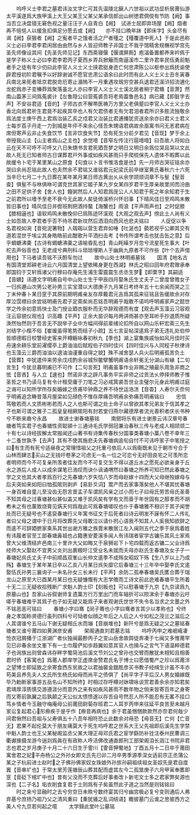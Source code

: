 <!-- { "loadSidebar": true } -->
　　呜呼义士李君之墓君讳汝文字仁可其先温陵北鎭人六世祖以武功显析居莆仙游太平溪遂爲大族甲溪上大王父某王父某父某承信郎出山树徳君倜傥有节防【阙】事当否立决盘错无窘色视之量汪汪于人自青白【阙】　试进士屈即弃场屋【阙】燬者再不悒悒人以缓急扣俱足分愿去或【阙】　　亦不挂口晩年牀【即床字】头金尽有谒【阙】获狠者【阙】之寃者平之饿者活之尸者殣之【殣覆道中死人】于是此邑称义士必曰李君李君闲居由由然与乡人皆迎师教子非国士不我乎馆精舍规橅视学宫先圣先师像设其间【先圣先师见记】东西斋寝偃【偃谓屏厠】庖湢备置都养来衿佩于是学子称义士必曰李君李君丙子夏西乡弄兵掀簸而南逼溪市二里许君率民伍勇前魁者手之徒有年少仞曰此李官人义士义士挟君挺身迯亡何忠肃陈公以枢参出爲抚谕使辟君授初阶君嘱予以好辞谢诚不愿官忠肃公语余曰此时而有此人义士义士丑冬寅春兵南北来死者坻京君脱竒厄寄止湄隖不一月重遇攻刼穷空甚兵退君还溪浒招流逋化龙蛇爲赤子变榛莽爲聚落虽北人亦曰李官人义士义士溪北居者稍宁君翛【音萧】然南山葢茅三间爲菟裘计【左鲁隠公曰营菟裘吾将老焉葢鲁邑名】病已藏【即脏字去声】不安谷君适【音的】子师古衣不解帯医祷万方里父老俱蹙曰李官人义士义士办香北向爲君祈生君竟不起疾其卒也人有欠君债者无有欠君泪者君所识多胜流独敬余爲法度士庚午西上君爲治装乙亥之戍君又治装比君逋播犹资送余余亦曰君义士君义士每岁荔子丹走一力到城是年伻不来余心怪吾朱甥语君病故余亟寓书问无恙君病在席但寄声云非止失食饮节【言非饮食失节】恐有死生分前夕君见【音现】梦于余上帝授我山主【山主者爲山之主也】余觉唶【音窄左传注行扈唶唶】曰吾故人将如白云在天不可呼不可呼又八日朱甥书言君死廼吾梦之明日又明日余爲位哭且哭以文此故人死无已知者师古日谋葬君戸外事或如疾风甚雨只手爬梳保先人遗体不暇葬以此故缓令卜宅于某里某山之原食【句食以卜言书惟洛食是也】先一月师古哭征铭余亦哭曰余尚忍铭此故人也夫然余不君铭又谁铭君元妃梁氏前卒继室黄氏春秋六十六死当辛巳七月二十九日葬在某年某月某日师古黄出乆从余学颉颃词章不与髽【髽音查】俱髽不与咻俱咻可谓克世其家它姬子某九岁女某四岁君平生厚亲故里闬而汾曲之田不足供子舍【舍人也】饘粥然后人人知君爲厐公人人知君于死之年余知君于生之前君所以嗜予至老不衰今无此故人矣徒倚溪桥兴怀旧事【下晴风佳日至鸡鸣未散皆旧事也】晴风佳日并辔班荆把酒持螯【海蟹也】雨浪【平声雨声也】之时促膝【膝相逼也】语软鸡鸣未散俛仰已爲陈迹环溪观【大观之观去声】傍此土人尚有义士如吾故人李君者乎否不待吊君新坟然后洒泪向西风也悲夫铭曰
　　人促促以争名君视如涴【音宛泥箸物】人刼刼以营生君弃如唾【吐涎也】藐若视乎公卿其交有道若混世于埃尘其身皓皓前此酣歌升平洒扫击考【书传所谓考击也犹击缶之意】后乎蜩螗沸羮【古诗有蜩螗沸羮之语喻昏乱也】青山眊矂岁月忽兮流星死生事大【叶柁去声俗音也】无老成兮典刑科斗琐琐埋斯人于幽扄九原者不可作些【叶个去声借用也】下马者读吾铭不沃酹车勿过
　　故中山处士林明甫墓铭
　　国清【地名古有国清堂郑耕老诗云六月国清堂上望依稀身更在西湖】林氏之昭曰回年府君赠承奉郎国钧于艾轩爲诸父行穆曰存庵先生浦生雷震震生丞丞生梦【即栗字】其嗣适【音嫡】讳遵文字明甫自号中山处士生于甲辰四月娶朱氏生丈夫子二曾度曾赡女子一归呉遯山次男公老孙男三实宝潜以大德庚子九月某日考终年五十七余闻而哭之三丁未仲春卜某日窆于其原前期明甫亲友存厚戴君元吉爲其孤来征铭且告缓故余对存厚泣霑襟曰余尝铭明甫先君子定斋矣尚忍铭吾明甫乎哉敢不诺呜呼明甫家声之懿世学之传余初意爲快士及门授业廼衣服朴而无华辞观德而有度【观去声玉藻云习容观注云容貌仪观也】识高趣【平声】正余大噐识每月两讲雨甚亦至耳听手抄退质所疑涣然怡然则于吾言无不説举子业中方幅间得前辈绪论扣所自以网山乐轩宏斋三先生对结字小楷不俗【崔瑗虽得笔势而结子小疏】五七言妥帖深逺爲子弟无违礼处伯仲皆顺德暇日校讐经史客来开樽觞咏春初秋九【季也】湖上宴集族戚怡如风月佳时买舟速余耕乐堂前濯缨亭上爵油油后赋程伯子四时佳兴【四时佳兴与人同程子秋律诗也玉藻云三爵而油油以退油油谨重自得之貌】殊不减舍瑟人兵火后明甫孤苦负土【营葬】中犹遣伻来劳余戊戍酌余谷城炰鳖擘蟹明甫语余轩冕无分湖山有縁【二句言生】今犹旦暮明甫已不可作【二句言死】明甫虽事作业非赐之殖最乐周急非商之恡【音吝】与人立【速也】然诺非求之辟凡事务平实非师之过贡法乆停择师教子惟圣哲之书乃读马复有令计租受庸于刀笔之习必戒箕裘吾世业圭璧尔元身此明甫过庭之诲可以知所学所存矣婚嫁之债甫毕钟鼎之养不待世运浩溔【音杳】人寿尔夭奈何乎明甫追念畴昔落月屋梁如见顔色不惟存厚痛吾明甫余弥痛吾明甫铭曰
　　忠信笃敬若而人文质彬彬若而人之人也斯可谓之处士命子以曾欲其孝兄弟友于信其孝之子也斯可谓之雅子二孤皇皇相厥隂阳有封若堂归燕尔藏德厚者流光善积者庆长书种兮不断来裔兮永昌
　　故进士谢春塘墓铭
　　南劒将乐有进士谢景云讳汉章号春塘者笃实君子也春塘性资聪頴十三通诗毛氏学弱冠兼治春秋三传与老成人相颉颃二十有七以诗经拔解太常报闻还山著书有诗集传春秋分国事类春塘小藁八卷不幸年三十二蚤世孰予【去声】其有不使其施悲夫先春塘病逾旬自忖不可讳呼冡子中笔授之曰有生而有死兮适昼夜之常理惜祖父之托重弓依后人以爲衞既未见于朝市兮合于山林而肆志买山之无钱吁卷茅之可虑无一名一位之可恋兮无好田良宅之可羡所恋者明师而今不可复亲所羡者佳友而今不可复交生不得以遂丘水之愿死必欲亲身于丘水之游后人成人以成余谋笔已浩叹而诀仆讽诵喟然曰春塘之所养可知已然此春塘之学之文也其大者孝爲百行之先春塘六岁失怙八岁而母赵嫁十四而大父母继殁嫁母与后夫突如来如阳曰恤孤隂则剥庐【易卦爻词】鬻产而去家事落矣他人不堪其忧春塘一身百难自童儿至没齿无怨言昔孟子车谓凯风亲之过小而七子曰母氏劳苦母氏圣善不知其母之过春塘甚似甚似盖又难于凯风矣有学有文而啬于年世固有之醇孝而不胡耇未之有也薰致烧膏见焫天何爲哉此可爲春塘嗟叹也仆于春塘雅不相识于其子闻誉处而已无疑号也不逺裒春塘行义年寓书征文于后死者曰诗云明发不寐有怀二人传礼者曰父母之谓中于日月将改葬先父母敢泣以请仆拊心语我不知其人人奚我知欲辞之而逺不可辞廼摭家乘系其世出谢方雅之族晋末散居江左入闽则五代之季于泉爲着姓有讳履者官至工部春塘鼻祖也占籍惠安菱溪多闻人有讳瑞者宦学古镛乐其风土家焉曾大父维清结庐邑南三十里许大父如晦又于泉狮岩下卜宅四载而返古镛二父业诗爲经师大父娶赵不宜男父炎刘出裹粮旴江受业名未就而夭母亦赵氏生春塘及女子子一春塘妃呉氏丈夫子中前顺昌双峯山长仲文逺季不成殇女昭奴下殇【生八岁以上乃成殇】春塘生于某年某日卒以乙亥八月某日呉矢靡它后春塘三十三年卒中娶李氏文逺娶伍氏孙男三襄询子一未名孙女三长未行【平声】余防二孤奉春塘吴氏匶合葬于瑞龙山之原至大已酉某月某日也无疑慷慨有大志学赡而工诗文前此迯难春塘平生所着十无二三无疑收拾残断广求魁人韵士印【刻板也】可以慰春塘于九京【九京读爲九原墓山也】吾家山谷叙谢师复遗藁方行万里出门而车轴折可以陨涕余于春塘亦云吁嗟乎春塘难乎其爲子也子如无疑又能爲子来者观谢氏世世不失令名当求之文墨之外不铭恶恶可铭曰
　　春塘小字曰骞【闵子骞也小字曰骞者言其少以孝称也】兮终身之孝国称贤德行虽列四科兮可恸者似顔之年后之人后之人兮如松之茂兰之滋后之人其谓谁兮五马山下谢无疑相丘水而塴【音崩堆也】新阡兮是爲无疑之父之墓铭春塘者又谁兮莆四如黄渊彦安甫
　　架阁通直刘君墓志铭
　　呜呼丙申之难岷峨凄怆衣冠屑播于江浙湖广者伙独闽最尠丙子之变山岳舍故舆徒奔凑于七闽又多惟莆罕见巳卯春余坐文峯下有一士巾履俨如歩趋翼如意其官人也揖与之言气下语温粹德君子也询族出则曾森讳存畔字蜀简池后溪文节刘公之曾孙也交臂而散犹未相知且相善君时侨【客寓也】爲莆人郡庠学正虚席金赞君氏名于博士曰愿借蜀产之珍以爲莆泮之望博士即延致之余寄食西东贫故之以君抽裳金舘胜彦买书教子经缉生计虽不丰亦苟美且养先夫人文氏所生杨氏如母而尚平之债俱了【尚平字子平后汉人男女婚嫁既毕乃勅断家事游五岳名山不知所终】时相过存呼樽对牀啸咏谈赏君善余余亦知君矣君靖厚淳质慎交游遵涯分而意外之来有如疾风甚雨不数年物之倘来皆寄百年之身寄而又寄前孰翼之后孰颠之天公似太愦愦遂以存吾自号然忍人所不能忍有无畧不挂口笃乡情者今玉融守梅庵母公前莆田尉菊存班君二人耳岁丙申来往延平良苦至未越月冡讼复起君心形瘵疾于是乎作【瘵音再病也】余于君虽悃悃款款然亦奈君何哉少间君愀然曰吾祖与父寿俱五十八吾年相符恐止此数余对毋恐【毋音无】亡何【亡音无】君果不起伦莫大于朋友痛莫大于死生呜呼君之世系大王父先祖即后溪先生学禁中魁人韵士也王父某秘阁监丞父某大理正母邓氏君之宦学繇防补铨注泰州民曹调三衢谳掾摄龙游今遄剡爲眞在有政称人呼活佛改通直郎刑工部架阁洎长涵江书院非君志也君之岁月庚子十月二十六日生于霅川【霅音狎蜀地】丁酉五月十二日卒于莆田寓舍君之妃平舟杨公之外孙女即文氏先已卯二月卒男季源季深女适前宗正丞蒲公某之子杭前进士赵时之子佛孙佛家奴女珠娘外孙旂孙嗣祖续祖女圣奴先是君自度竁【音串圹也】于常太里芳莲塘辰山葬其配而虚其左今二孤筮庚子六月甲寅奉匶即窆【音砭下棺圹中也】昔有父没而不克葬后好事者改卜新宅文士多之君家弊矣源也深也【二子名】垢衣削食复君于土则爲有子矣虽然此子道之当然是则铭铭曰
　　时之来兮显融时之去兮穷空日未昳兮数终宴其归兮幽宫极必复兮变则通后人弗弃基兮庶扬乃祖乃父之清风重曰【重犹骚之乱词结语】瞻彼墓门云谁之思彼西方之美人兮九京若何起之噫
　　太学録此堂叶公墓铭

